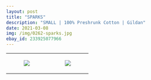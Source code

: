 ```yaml
---
layout: post
title: "SPARKS"
description: "SMALL | 100% Preshrunk Cotton | Gildan"
date: 2021-03-08
img: /img/0262-sparks.jpg
ebay_id: 233925077966
---
```




<table style="width:100%;"><tr><td style="vertical-align:top;">
      <figure class="tmblr-full" data-orig-height="2048" data-orig-width="1365" data-orig-src="https://concertshirts.netlify.app/shirts/0262/0262-01.jpg"><img src="https://64.media.tumblr.com/44d6e9a6ae94265df3a8d1c8675d4206/0a0bfeeffddc25d2-3f/s540x810/39d66b4506fddba23fc262c9296bc51163ab0031.jpg" data-orig-height="2048" data-orig-width="1365" data-orig-src="https://concertshirts.netlify.app/shirts/0262/0262-01.jpg"/></figure></td>
    <td style="vertical-align:top;">
      <figure class="tmblr-full" data-orig-height="2048" data-orig-width="1365" data-orig-src="https://concertshirts.netlify.app/shirts/0262/0262-02.jpg"><img src="https://64.media.tumblr.com/ae9d9968463ae07e547afc4035f24e09/0a0bfeeffddc25d2-80/s540x810/673e6ce14259aa356c589003b7693a21e135ec13.jpg" data-orig-height="2048" data-orig-width="1365" data-orig-src="https://concertshirts.netlify.app/shirts/0262/0262-02.jpg"/></figure></td>
  </tr></table>
